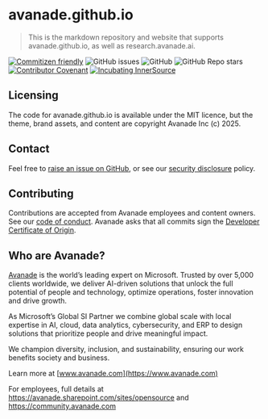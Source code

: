 # avanade.github.io
> This is the markdown repository and website that supports avanade.github.io, as well as research.avanade.ai.

[![Commitizen friendly](https://img.shields.io/badge/commitizen-friendly-brightgreen.svg)](http://commitizen.github.io/cz-cli/)
![GitHub issues](https://img.shields.io/github/issues/Avanade/avanade.github.io)
![GitHub](https://img.shields.io/github/license/Avanade/avanade.github.io)
![GitHub Repo stars](https://img.shields.io/github/stars/Avanade/avanade.github.io?style=social)
[![Contributor Covenant](https://img.shields.io/badge/Contributor%20Covenant-2.1-4baaaa.svg)](https://avanade.github.io/code-of-conduct/)
[![Incubating InnerSource](https://img.shields.io/badge/Incubating-Ava--Maturity-%23FF5800?labelColor=yellow)](https://avanade.github.io/maturity-model/)



## Licensing
The code for avanade.github.io is available under the MIT licence, but the theme, brand assets, and content are copyright Avanade Inc (c) 2025.

## Contact
Feel free to [raise an issue on GitHub](https://github.com/Avanade/avanade.github.io/issues), or see our [security disclosure](./SECURITY.md) policy.

## Contributing
Contributions are accepted from Avanade employees and content owners. See our [code of conduct](https://avanade.github.io/code-of-conduct/). Avanade asks that all commits sign the [Developer Certificate of Origin](https://developercertificate.org/).

## Who are Avanade?

[Avanade](https://www.avanade.com) is the world’s leading expert on Microsoft. Trusted by over 5,000 clients worldwide, we deliver AI-driven solutions that unlock the full potential of people and technology, optimize operations, foster innovation and drive growth.

As Microsoft’s Global SI Partner we combine global scale with local expertise in AI, cloud, data analytics, cybersecurity, and ERP to design solutions that prioritize people and drive meaningful impact.

We champion diversity, inclusion, and sustainability, ensuring our work benefits society and business.

Learn more at [www.avanade.com](https://www.avanade.com)

For employees, full details at https://avanade.sharepoint.com/sites/opensource and https://community.avanade.com